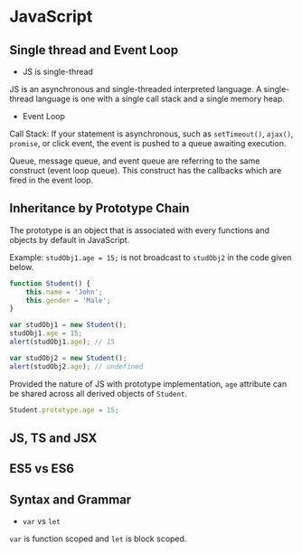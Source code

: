 # JavaScript

## Single thread and Event Loop

* JS is single-thread

JS is an asynchronous and single-threaded interpreted language. A single-thread language is one with a single call stack and a single memory heap.

* Event Loop

Call Stack: If your statement is asynchronous, such as `setTimeout()`, `ajax()`, `promise`, or click event, the event is pushed to a queue awaiting execution.

Queue, message queue, and event queue are referring to the same construct (event loop queue). This construct has the callbacks which are fired in the event loop.

## Inheritance by Prototype Chain

The prototype is an object that is associated with every functions and objects by default in JavaScript.

Example:
`studObj1.age = 15;` is not broadcast to `studObj2` in the code given below.

```js
function Student() {
    this.name = 'John';
    this.gender = 'Male';
}

var studObj1 = new Student();
studObj1.age = 15;
alert(studObj1.age); // 15

var studObj2 = new Student();
alert(studObj2.age); // undefined
```

Provided the nature of JS with prototype implementation, `age` attribute can be shared across all derived objects of `Student`.

```js
Student.prototype.age = 15;
```

## JS, TS and JSX

## ES5 vs ES6

## Syntax and Grammar

* `var` vs `let`

`var` is function scoped and `let` is block scoped.
